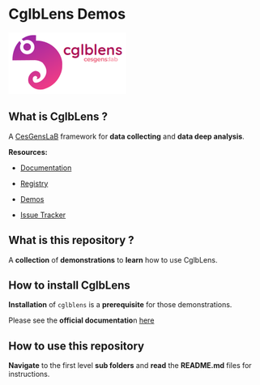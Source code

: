 # CglbLens Demos

![](cglblens_logo_v0.png)

## What is CglbLens ?

A [CesGensLaB](https://cesgenslab.fr) framework for **data collecting** and **data deep analysis**.

**Resources:**

- [Documentation](https://docs.cesgenslab.cloud/cglblens/)

- [Registry](https://forge-02.cesgenslab.cloud/cglb-registry/-/packages/pypi/cglblens)  

- [Demos](https://github.com/CesGensLaB/cglblens-demo)

- [Issue Tracker](https://forge-02.cesgenslab.cloud/cglb-registry/cglblens-issues/issues)

## What is this repository ?

A **collection** of **demonstrations** to **learn** how to use CglbLens.

## How to install CglbLens

**Installation** of `cglblens` is a **prerequisite** for those demonstrations.

Please see the **official documentatio**n [here](https://docs.cesgenslab.cloud/cglblens/)

## How to use this repository

**Navigate** to the first level **sub folders** and **read** the **README.md** files for instructions.
